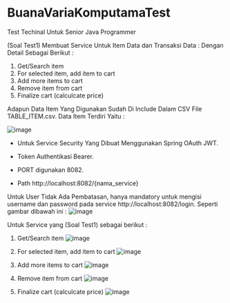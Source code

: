 # BuanaVariaKomputamaTest
Test Techinal Untuk Senior Java Programmer

(Soal Test1)
Membuat Service Untuk Item Data dan Transaksi Data : 
Dengan Detail Sebagai Berikut : 
1. Get/Search item
2. For selected item, add item to cart
3. Add more items to cart
4. Remove item from cart
5. Finalize cart (calculcate price)

Adapun Data Item Yang Digunakan Sudah Di Include Dalam CSV File TABLE_ITEM.csv.
Data Item Terdiri Yaitu :

![image](https://user-images.githubusercontent.com/34059058/129319040-3bab5246-2e73-4521-9e14-936d46d7ef64.png)

* Untuk Service Security Yang Dibuat Menggunakan Spring OAuth JWT. 

* Token Authentikasi Bearer.

* PORT digunakan 8082.

* Path http://localhost:8082/{nama_service}

Untuk User Tidak Ada Pembatasan, hanya mandatory untuk mengisi username dan password pada service http://localhost:8082/login. Seperti gambar dibawah ini : 
![image](https://user-images.githubusercontent.com/34059058/129319546-a02feb95-e91e-4d34-b9db-ebdd38890428.png)


Untuk Service yang (Soal Test1) sebagai berikut : 

1. Get/Search item
![image](https://user-images.githubusercontent.com/34059058/129319748-85b2d29a-c721-4146-a737-409930b3d421.png)

2. For selected item, add item to cart
![image](https://user-images.githubusercontent.com/34059058/129319904-a7a5d255-dc7f-4aa1-a155-c256706cb987.png)

3. Add more items to cart
![image](https://user-images.githubusercontent.com/34059058/129320044-3776ea60-e2f8-4cca-afa5-3e67f62d67f3.png)

4. Remove item from cart
![image](https://user-images.githubusercontent.com/34059058/129320227-bb06fc6c-a31f-48e3-96e6-404adc11afe9.png)

5. Finalize cart (calculcate price)
![image](https://user-images.githubusercontent.com/34059058/129320350-6ac1d0b5-8694-488e-9c68-bc53cd7ea0fe.png)



